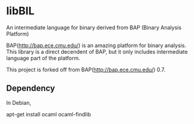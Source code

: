 libBIL
======

An intermediate language for binary derived from BAP (Binary Analysis Platform)

BAP(http://bap.ece.cmu.edu/) is an amazing platform for binary analysis. This
library is a direct decendent of BAP, but it only includes intermediate language
part of the platform.

This project is forked off from BAP(http://bap.ece.cmu.edu/) 0.7.

Dependency
----------

In Debian,

apt-get install ocaml ocaml-findlib

